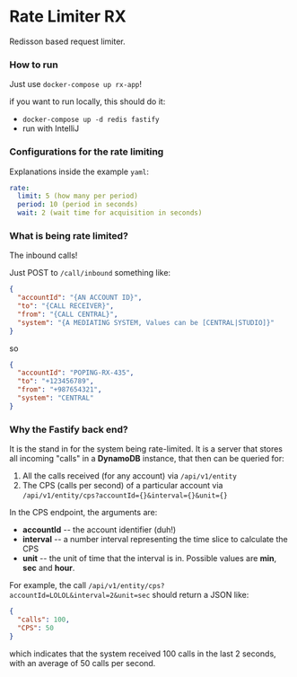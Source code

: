 # Rate Limiter RX

Redisson based request limiter.

### How to run

Just use `docker-compose up rx-app`!

if you want to run locally, this should do it:

- `docker-compose up -d redis fastify`
- run with IntelliJ 


### Configurations for the rate limiting

Explanations inside the example `yaml`:

```yaml
rate:
  limit: 5 (how many per period)
  period: 10 (period in seconds)
  wait: 2 (wait time for acquisition in seconds)
```

### What is being rate limited?

The inbound calls! 

Just POST to `/call/inbound` something like:

```json
{
  "accountId": "{AN ACCOUNT ID}",
  "to": "{CALL RECEIVER}",
  "from": "{CALL CENTRAL}",
  "system": "{A MEDIATING SYSTEM, Values can be [CENTRAL|STUDIO]}"
}
```
so

```json
{
  "accountId": "POPING-RX-435",
  "to": "+123456789",
  "from": "+987654321",
  "system": "CENTRAL"
}
```

### Why the Fastify back end?

It is the stand in for the system being rate-limited. It is a server that stores all incoming "calls" in a **DynamoDB** instance,
that then can be queried for:

1. All the calls received (for any account) via `/api/v1/entity`
2. The CPS (calls per second) of a particular account via `/api/v1/entity/cps?accountId={}&interval={}&unit={}`

In the CPS endpoint, the arguments are:

- **accountId** -- the account identifier (duh!)
- **interval** --  a number interval representing the time slice to calculate the CPS
- **unit** --  the unit of time that the interval is in. Possible values are **min**, **sec** and **hour**.

For example, the call `/api/v1/entity/cps?accountId=LOLOL&interval=2&unit=sec` should return a JSON like:

```json
{
  "calls": 100,
  "CPS": 50
}
```

which indicates that the system received 100 calls in the last 2 seconds, with an average of 50 calls per second.